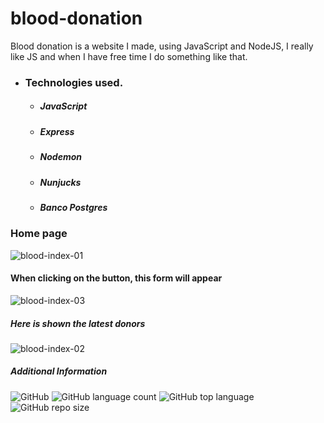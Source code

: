 
# blood-donation

Blood donation is a website I made, using JavaScript and NodeJS, I really like JS and when I have free time I do something like that.

* ### Technologies used.
  * ##### JavaScript
  * ##### Express
  * ##### Nodemon
  * ##### Nunjucks
  * ##### Banco Postgres

### Home page
![blood-index-01](https://user-images.githubusercontent.com/62667424/79022390-2c5d4200-7b54-11ea-8544-c7807f4f7180.PNG)

#### When clicking on the button, this form will appear
![blood-index-03](https://user-images.githubusercontent.com/62667424/79022388-2c5d4200-7b54-11ea-9acd-602061bf6eb4.PNG)

##### Here is shown the latest donors
![blood-index-02](https://user-images.githubusercontent.com/62667424/79022386-2b2c1500-7b54-11ea-867e-be4f27a2a0af.PNG)

##### Additional Information
![GitHub](https://img.shields.io/github/license/Ias4g/blood-donation)
![GitHub language count](https://img.shields.io/github/languages/count/Ias4g/blood-donation)
![GitHub top language](https://img.shields.io/github/languages/top/Ias4g/blood-donation)
![GitHub repo size](https://img.shields.io/github/repo-size/Ias4g/blood-donation)

